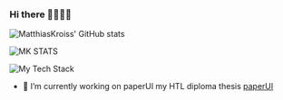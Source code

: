 ### Hi there 👋👨🏻‍💻

![MatthiasKroiss' GitHub stats](https://github-stats-mk.vercel.app/api/top-langs?username=MatthiasKroiss&layout=compact&theme=dark&exclude_repo=syt-raspi,syt-arduino,github-readme-stats)


![MK STATS](https://github-stats-mk.vercel.app/api?username=MatthiasKroiss&show_icons=true&theme=dark)


![My Tech Stack](https://github-readme-tech-stack.vercel.app/api/cards?align=center&titleAlign=center&fontFamily=Consolas&lineCount=3&bg=%230D1117&badge=%23161B22&border=%2321262D&titleColor=%2358A6FF&line1=Svelte%2CSvelte%2Cff0000%3Bsvelte%2Csveltekit%2Cff0000%3Bjavascript%2Cjavascript%2Cffd466%3Btypescript%2Ctypescript%2C1c30b8%3B&line2=tailwindcss%2Ctailwindcss%2C29a19e%3Bandroid%2Candroid%2C14ff00%3Bkotlin%2Ckotlin%2Ccf49ff%3Bjava%2Cjava%2C483abc%3B&line3=git%2Cgit%2Cb7703c%3Bgithub%2Cgithub%2Cffffff%3B)

<!--
**MatthiasKroiss/MatthiasKroiss** is a ✨ _special_ ✨ repository because its `README.md` (this file) appears on your GitHub profile.

Here are some ideas to get you started:


--->
- 🔭 I’m currently working on paperUI my HTL diploma thesis [paperUI](https://paperui.vercel.app)
<!--- 🌱 I’m currently learning ...
- 👯 I’m looking to collaborate on ...
- 🤔 I’m looking for help with ...
- 💬 Ask me about ...
- 📫 How to reach me: ...
- 😄 Pronouns: ...
- ⚡ Fun fact: ...
-->
